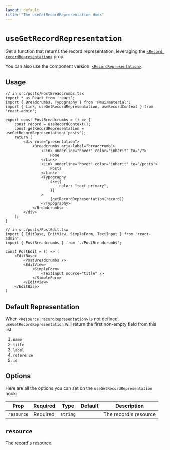 ```yaml
---
layout: default
title: "The useGetRecordRepresentation Hook"
---
```


# `useGetRecordRepresentation`

Get a function that returns the record representation, leveraging the [`<Record recordRepresentation>`](./Resource.md#recordrepresentation) prop.

You can also use the component version: [`<RecordRepresentation>`](./RecordRepresentation.md).

## Usage

```tsx
// in src/posts/PostBreadcrumbs.tsx
import * as React from 'react';
import { Breadcrumbs, Typography } from '@mui/material';
import { Link, useGetRecordRepresentation, useRecordContext } from 'react-admin';

export const PostBreadcrumbs = () => {
    const record = useRecordContext();
    const getRecordRepresentation = useGetRecordRepresentation('posts');
    return (
        <div role="presentation">
            <Breadcrumbs aria-label="breadcrumb">
                <Link underline="hover" color="inherit" to="/">
                    Home
                </Link>
                <Link underline="hover" color="inherit" to="/posts">
                    Posts
                </Link>
                <Typography
                    sx={{
                        color: "text.primary",
                    }}
                >
                    {getRecordRepresentation(record)}
                </Typography>
            </Breadcrumbs>
        </div>
    );
}

// in src/posts/PostEdit.tsx
import { EditBase, EditView, SimpleForm, TextInput } from 'react-admin';
import { PostBreadcrumbs } from './PostBreadcrumbs';

const PostEdit = () => (
    <EditBase>
        <PostBreadcrumbs />
        <EditView>
            <SimpleForm>
                <TextInput source="title" />
            </SimpleForm>
        </EditView>
    </EditBase>
)
```

## Default Representation

When [`<Resource recordRepresentation>`](./Resource.md#recordrepresentation) is not defined, `useGetRecordRepresentation` will return the first non-empty field from this list:  
1. `name`
2. `title`
3. `label`
4. `reference`
5. `id`



## Options

Here are all the options you can set on the `useGetRecordRepresentation` hook:

| Prop       | Required | Type       | Default | Description           |
| ---------- | -------- | ---------- | ------- | ----------------------|
| `resource` | Required | `string`   |         | The record's resource |

## `resource`

The record's resource.
